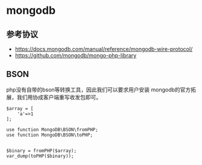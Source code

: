 # mongodb

## 参考协议
- https://docs.mongodb.com/manual/reference/mongodb-wire-protocol/
- https://github.com/mongodb/mongo-php-library

## BSON

php没有自带的bson等转换工具，因此我们可以要求用户安装 mongodb的官方拓展，我们用协成客户端重写收发包即可。

```
$array = [
    'a'=>1
];

use function MongoDB\BSON\fromPHP;
use function MongoDB\BSON\toPHP;


$binary = fromPHP($array);
var_dump(toPHP($binary));
```

